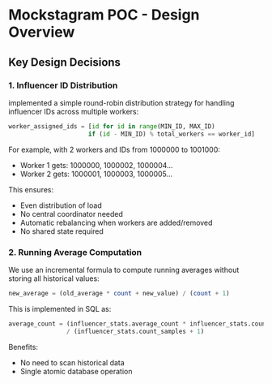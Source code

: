 # Mockstagram POC - Design Overview

## Key Design Decisions

### 1. Influencer ID Distribution
implemented a simple round-robin distribution strategy for handling influencer IDs across multiple workers:

```python
worker_assigned_ids = [id for id in range(MIN_ID, MAX_ID) 
                      if (id - MIN_ID) % total_workers == worker_id]
```

For example, with 2 workers and IDs from 1000000 to 1001000:
- Worker 1 gets: 1000000, 1000002, 1000004...
- Worker 2 gets: 1000001, 1000003, 1000005...

This ensures:
- Even distribution of load
- No central coordinator needed
- Automatic rebalancing when workers are added/removed
- No shared state required

### 2. Running Average Computation
We use an incremental formula to compute running averages without storing all historical values:

```sql
new_average = (old_average * count + new_value) / (count + 1)
```

This is implemented in SQL as:
```sql
average_count = (influencer_stats.average_count * influencer_stats.count_samples + new_value) 
                / (influencer_stats.count_samples + 1)
```

Benefits:
- No need to scan historical data
- Single atomic database operation

